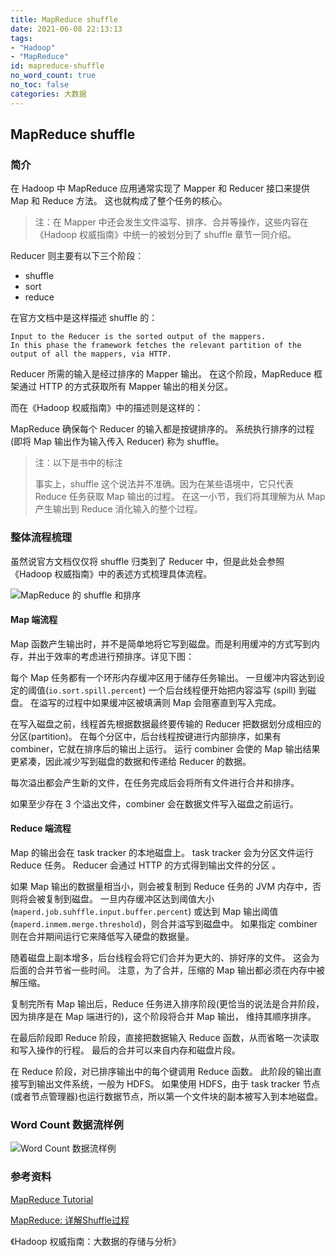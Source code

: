 ```yaml
---
title: MapReduce shuffle
date: 2021-06-08 22:13:13
tags: 
- "Hadoop"
- "MapReduce"
id: mapreduce-shuffle
no_word_count: true
no_toc: false
categories: 大数据
---
```


## MapReduce shuffle

### 简介

在 Hadoop 中 MapReduce 应用通常实现了 Mapper 和 Reducer 接口来提供 Map 和 Reduce 方法。
这也就构成了整个任务的核心。

> 注：在 Mapper 中还会发生文件溢写、排序、合并等操作，这些内容在《Hadoop 权威指南》中统一的被划分到了 shuffle 章节一同介绍。

Reducer 则主要有以下三个阶段：

- shuffle
- sort
- reduce 

在官方文档中是这样描述 shuffle 的：

```text
Input to the Reducer is the sorted output of the mappers.
In this phase the framework fetches the relevant partition of the output of all the mappers, via HTTP.
```

Reducer 所需的输入是经过排序的 Mapper 输出。
在这个阶段，MapReduce 框架通过 HTTP 的方式获取所有 Mapper 输出的相关分区。

而在《Hadoop 权威指南》中的描述则是这样的：

MapReduce 确保每个 Reducer 的输入都是按键排序的。
系统执行排序的过程(即将 Map 输出作为输入传入 Reducer) 称为 shuffle。

> 注：以下是书中的标注
> 
> 事实上，shuffle 这个说法并不准确。因为在某些语境中，它只代表 Reduce 任务获取 Map 输出的过程。
> 在这一小节，我们将其理解为从 Map 产生输出到 Reduce 消化输入的整个过程。

### 整体流程梳理

虽然说官方文档仅仅将 shuffle 归类到了 Reducer 中，但是此处会参照《Hadoop 权威指南》中的表述方式梳理具体流程。

![MapReduce 的 shuffle 和排序](https://i.loli.net/2021/06/08/zc3M8lsxC52inpK.png)

#### Map 端流程

Map 函数产生输出时，并不是简单地将它写到磁盘。而是利用缓冲的方式写到内存，并出于效率的考虑进行预排序。详见下图：

每个 Map 任务都有一个环形内存缓冲区用于储存任务输出。
一旦缓冲内容达到设定的阈值(`io.sort.spill.percent`) 一个后台线程便开始把内容溢写 (spill) 到磁盘。
在溢写的过程中如果缓冲区被填满则 Map 会阻塞直到写入完成。

在写入磁盘之前，线程首先根据数据最终要传输的 Reducer 把数据划分成相应的分区(partition)。
在每个分区中，后台线程按键进行内部排序，如果有 combiner，它就在排序后的输出上运行。
运行 combiner 会使的 Map 输出结果更紧凑，因此减少写到磁盘的数据和传递给 Reducer 的数据。

每次溢出都会产生新的文件，在任务完成后会将所有文件进行合并和排序。

如果至少存在 3 个溢出文件，combiner 会在数据文件写入磁盘之前运行。

#### Reduce 端流程

Map 的输出会在 task tracker 的本地磁盘上。
task tracker 会为分区文件运行 Reduce 任务。
Reducer 会通过 HTTP 的方式得到输出文件的分区 。

如果 Map 输出的数据量相当小，则会被复制到 Reduce 任务的 JVM 内存中，否则将会被复制到磁盘。
一旦内存缓冲区达到阈值大小(`maperd.job.suhffle.input.buffer.percent`)
或达到 Map 输出阈值(`maperd.inmem.merge.threshold`)，则合并溢写到磁盘中。
如果指定 combiner 则在合并期间运行它来降低写入硬盘的数据量。

随着磁盘上副本增多，后台线程会将它们合并为更大的、排好序的文件。
这会为后面的合并节省一些时间。
注意，为了合并，压缩的 Map 输出都必须在内存中被解压缩。

复制完所有 Map 输出后，Reduce 任务进入排序阶段(更恰当的说法是合并阶段，因为排序是在 Map 端进行的)，这个阶段将合并 Map 输出，
维持其顺序排序。

在最后阶段即 Reduce 阶段，直接把数据输入 Reduce 函数，从而省略一次读取和写入操作的行程。
最后的合并可以来自内存和磁盘片段。

在 Reduce 阶段，对已排序输出中的每个键调用 Reduce 函数。
此阶段的输出直接写到输出文件系统，一般为 HDFS。
如果使用 HDFS，由于 task tracker 节点(或者节点管理器)也运行数据节点，所以第一个文件块的副本被写入到本地磁盘。

### Word Count 数据流样例

![Word Count 数据流样例](https://i.loli.net/2021/06/08/UBGie4kvFtq1Lfy.png)

### 

### 参考资料

[MapReduce Tutorial](https://hadoop.apache.org/docs/current/hadoop-mapreduce-client/hadoop-mapreduce-client-core/MapReduceTutorial.html)

[MapReduce: 详解Shuffle过程](https://blog.csdn.net/zpf336/article/details/80931629)

《Hadoop 权威指南：大数据的存储与分析》